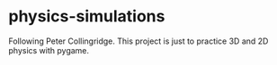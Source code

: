 # physics-simulations
Following Peter Collingridge. This project is just to practice 3D and 2D physics with pygame.
